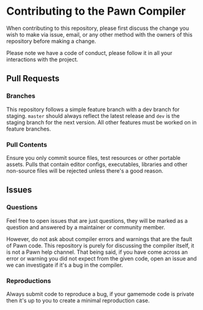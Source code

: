 # Contributing to the Pawn Compiler

When contributing to this repository, please first discuss the change you wish to make via issue, email, or any other method with the owners of this repository before making a change.

Please note we have a code of conduct, please follow it in all your interactions with the project.

## Pull Requests

### Branches

This repository follows a simple feature branch with a dev branch for staging. `master` should always reflect the latest release and `dev` is the staging branch for the next version. All other features must be worked on in feature branches.

### Pull Contents

Ensure you only commit source files, test resources or other portable assets. Pulls that contain editor configs, executables, libraries and other non-source files will be rejected unless there's a good reason.

## Issues

### Questions

Feel free to open issues that are just questions, they will be marked as a question and answered by a maintainer or community member.

However, do not ask about compiler errors and warnings that are the fault of Pawn code. This repository is purely for discussing the compiler itself, it is not a Pawn help channel. That being said, if you have come across an error or warning you did not expect from the given code, open an issue and we can investigate if it's a bug in the compiler.

### Reproductions

Always submit code to reproduce a bug, if your gamemode code is private then it's up to you to create a minimal reproduction case.
